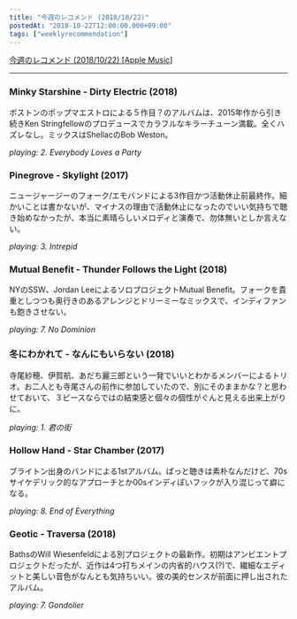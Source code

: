 ```yaml
---
title: "今週のレコメンド (2018/10/22)"
postedAt: "2018-10-22T12:00:00.000+09:00"
tags: ["weeklyrecommendation"]
---
```


[今週のレコメンド (2018/10/22) \[Apple Music\]](https://itunes.apple.com/jp/playlist/%E4%BB%8A%E9%80%B1%E3%81%AE%E3%83%AC%E3%82%B3%E3%83%A1%E3%83%B3%E3%83%89-2018-10-22/pl.u-XkD0bRLf4BNEAj) 

---

### Minky Starshine - Dirty Electric (2018)

ボストンのポップマエストロによる５作目？のアルバムは、2015年作から引き続きKen Stringfellowのプロデュースでカラフルなキラーチューン満載。全くハズレなし。ミックスはShellacのBob Weston。

_playing: 2\. Everybody Loves a Party_

### Pinegrove - Skylight (2017)

ニュージャージーのフォーク/エモバンドによる3作目かつ活動休止前最終作。細かいことは書かないが、マイナスの理由で活動休止になったのでいい気持ちで聴き始めなかったが、本当に素晴らしいメロディと演奏で、勿体無いとしか言えない。

_playing: 3\. Intrepid_

### Mutual Benefit - Thunder Follows the Light (2018)

NYのSSW、Jordan LeeによるソロプロジェクトMutual Benefit。フォークを貴重としつつも奥行きのあるアレンジとドリーミーなミックスで、インディファンも飽きさせない。

_playing: 7\. No Dominion_

### 冬にわかれて - なんにもいらない (2018)

寺尾紗穂、伊賀航、あだち麗三郎という一発でいいとわかるメンバーによるトリオ。お二人とも寺尾さんの前作に参加していたので、別にそのままかな？と思わせておいて、３ピースならではの結束感と個々の個性がぐんと見える出来上がりに。

_playing: 1\. 君の街_

### Hollow Hand - Star Chamber (2017)

ブライトン出身のバンドによる1stアルバム。ぱっと聴きは素朴なんだけど、70sサイケデリック的なアプローチとか00sインディぽいフックが入り混じって癖になる。

_playing: 8\. End of Everything_

### Geotic - Traversa (2018)

BathsのWill Wiesenfeldによる別プロジェクトの最新作。初期はアンビエントプロジェクトだったが、近作は4つ打ちメインの内省的ハウス(?)で、繊細なエディットと美しい音色がなんとも気持ちいい。彼の美的センスが前面に押し出されたアルバム。

_playing: 7\. Gondolier_